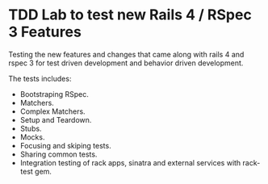 # TDD Lab to test new Rails 4 / RSpec 3 Features
Testing the new features and changes that came along with rails 4 and rspec 3 for test driven development and behavior driven development.

The tests includes:

* Bootstraping RSpec.
* Matchers.
* Complex Matchers.
* Setup and Teardown.
* Stubs.
* Mocks.
* Focusing and skiping tests.
* Sharing common tests.
* Integration testing of rack apps, sinatra and external services with rack-test gem.
